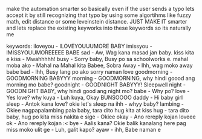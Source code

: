 make the automation smarter so basically even if the user sends a typo lets accept it by still recognizing that typo by using some algortihms like fuzzy math, edit distance or some leveinstein distance. JUST MAKE IT smarter and lets replace the existing keyworks into these keywords so its naturally me 

keywords:
iloveyou - ILOVEYOUUUMORE BABY
imissyou - IMISSYOUUMOREEEEE BABE
sad - Aw, Wag kana masad jan baby. kiss kita e
kiss - Mwahhhhh!
busy - Sorry baby, Busy po sa schoolworks e.
mahal moba ako - Mahal na Mahal kita Babee, Sobra
Away - Ihh, wag moko away babe
bad - Ihh, Busy lang po ako sorry naman love
goodmorning - GOODMORNING BABYYY
morning - GOODMORNING, why hindi goood ang morning mo babe?
goodnight - GOODNIGHT BABYYY! Sleepwell
night - GOODNIGHT BABY, why hindi good ang night mo?
babe - Why po?
love - Yes love? why
kuya - Luh kuya, Okay BUNSOOOO
daddy - Hi baby girl
sleep - Antok kana love? okie let's sleep na
ihh - whyy baby? 
lambing - Okiee nagpapalambing pala baby, tara dito hug kita at kiss
hug - tara dito baby, hug po kita miss nakita e 
sige - Okiee
okay - Ano rereply kojan loveee
ok - Ano rereply kojan :<
bye - Aalis kana? Okie balik kanalang here pag miss moko ulit 
ge - Luh, galit kapo?
ayaw - ihh, Babe naman e



